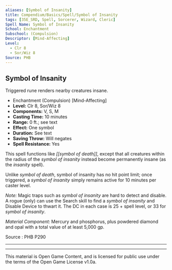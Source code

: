 ```yaml
---
aliases: [Symbol of Insanity]
title: Compendium/Basics/Spell/Symbol of Insanity
tags: [35E_SRD, Spell, Sorcerer, Wizard, Cleric]
Spell Name: Symbol of Insanity
School: Enchantment
Subschool: (Compulsion)
Descriptor: [Mind-Affecting]
Level:
  - Clr 8
  - Sor/Wiz 8
Source: PHB
---
```



## Symbol of Insanity

Triggered rune renders nearby creatures insane.

*   Enchantment (Compulsion) [Mind-Affecting]
*   **Level:** Clr 8, Sor/Wiz 8
*   **Components:** V, S, M
*   **Casting Time:** 10 minutes
*   **Range:** 0 ft.; see text
*   **Effect:** One symbol
*   **Duration:** See text
*   **Saving Throw:** Will negates
*   **Spell Resistance:** Yes

This spell functions like <i>[[symbol of death]]</i>, except that all creatures within the radius of the <i>symbol of insanity</i> instead become permanently insane (as the <i>insanity</i> spell).

Unlike <i>symbol of death</i>, symbol of insanity has no hit point limit; once triggered, a <i>symbol of insanity</i> simply remains active for 10 minutes per caster level.

<i>Note:</i> Magic traps such as <i>symbol of insanity</i> are hard to detect and disable. A rogue (only) can use the Search skill to find a <i>symbol of insanity</i> and Disable Device to thwart it. The DC in each case is 25 + spell level, or 33 for <i>symbol of insanity</i>.

<i>Material Component:</i> Mercury and phosphorus, plus powdered diamond and opal with a total value of at least 5,000 gp.</p>

Source : PHB P290

---

---

This material is Open Game Content, and is licensed for public use under
the terms of the Open Game License v1.0a.
